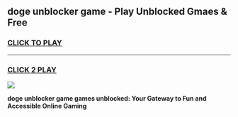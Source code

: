 
## doge unblocker game - Play Unblocked Gmaes & Free
<h3>
<a href="https://news.freeplayer.one?title=doge_unblocker_game&ref=23F">CLICK TO PLAY</a></h3>
<hr>

<h3>
<a href="https://news.freeplayer.one?title=doge_unblocker_game&ref=23F">CLICK 2 PLAY</a>
  
</h3>

<a href="https://news.freeplayer.one?title=doge_unblocker_game&ref=23F/"><img src="https://clearcache.store/games.png"></a>


**doge unblocker game games unblocked: Your Gateway to Fun and Accessible Online Gaming**
